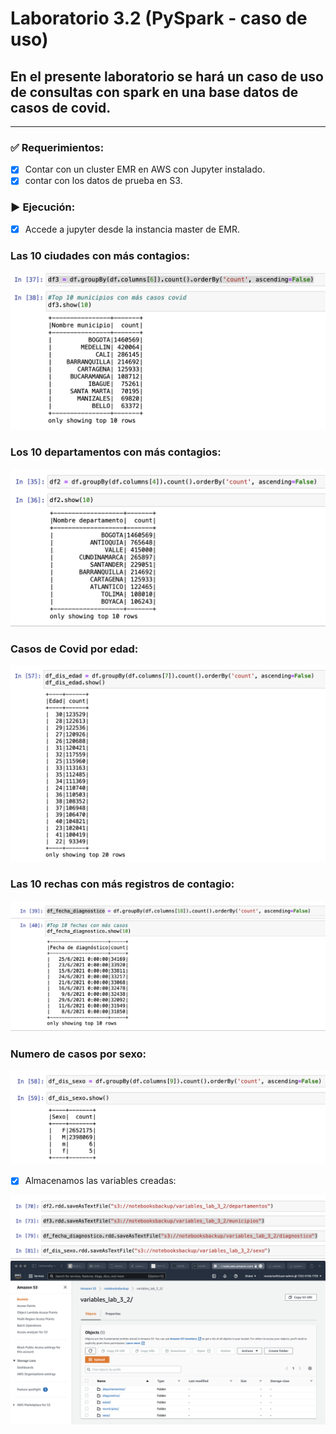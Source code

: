 # Laboratorio 3.2 (PySpark - caso de uso)

## En el presente laboratorio se hará un caso de uso de consultas con spark en una base datos de casos de covid.

---

### :white_check_mark: Requerimientos:

- [x] Contar con un cluster EMR en AWS con Jupyter instalado.
- [x] contar con los datos de prueba en S3.

### :arrow_forward: Ejecución:

- [x] Accede a jupyter desde la instancia master de EMR.

### Las 10 ciudades con más contagios:

![img](ciudadea.png)

### Los 10 departamentos con más contagios:

![img](depar.png)

### Casos de Covid por edad:

![img](edad.png)

### Las 10 rechas con más registros de contagio:

![img](d.png)

### Numero de casos por sexo:

![img](s.png)

- [x] Almacenamos las variables creadas:

![img](vas.png)
![img](save.png)
